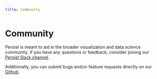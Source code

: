```yaml
---
title: Community
---
```


# Community

Persist is meant to aid in the broader visualization and data science community. If you have any questions or feedback, consider joining our [Persist Slack channel](https://join.slack.com/t/slack-a521634/shared_invite/zt-2jobwmk39-IT~uYbDQyfDrXwBUwVxI7w).

Additionally, you can submit bugs and/or feature requests directly on our [Github](https://github.com/visdesignlab/persist).
